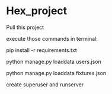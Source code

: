# Hex_project

Pull this project

execute those commands in terminal:

pip install -r requirements.txt

python manage.py loaddata users.json

python manage.py loaddata fixtures.json

create superuser and runserver
